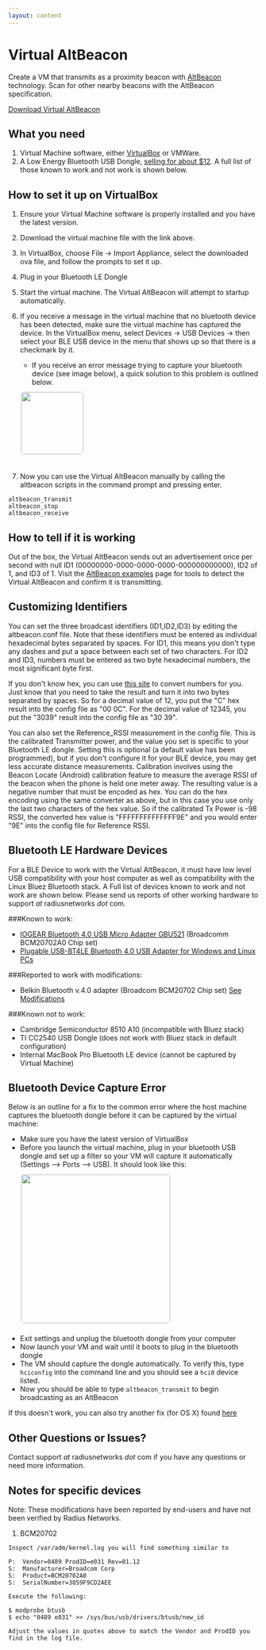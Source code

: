```yaml
---
layout: content
---
```


# Virtual AltBeacon

Create a VM that transmits as a proximity beacon with [AltBeacon](http://altbeacon.org) technology.  Scan for other nearby beacons with the AltBeacon specification.

<a class="btn" href="https://s3.amazonaws.com/s3.radiusnetworks.com/Public/Virtual_AltBeacon.ova">Download Virtual AltBeacon</a>


## What you need

1. Virtual Machine software, either [VirtualBox](https://www.virtualbox.org/wiki/Downloads) or VMWare.
2. A Low Energy Bluetooth USB Dongle, [selling for about $12](http://www.amazon.com/dp/B007GFX0PY/ref=pe_385040_30332190_pe_175190_21431760_M3T1_ST1_dp_1).  A full list of those known to work and not work is shown below.

## How to set it up on VirtualBox

1. Ensure your Virtual Machine software is properly installed and you have the latest version.
2. Download the virtual machine file with the link above.
3. In VirtualBox, choose File -> Import Appliance, select the downloaded ova file, and follow the prompts to set it up.
4. Plug in your Bluetooth LE Dongle
5. Start the virtual machine.  The Virtual AltBeacon will attempt to startup automatically.
6. If you receive a message in the virtual machine that no bluetooth device has been detected,  make sure the virtual machine has captured the device.  In the VirtualBox menu, select Devices -> USB Devices -> then select your BLE USB device in the menu that shows up so that there is a checkmark by it.
     *  If you receive an error message trying to capture your bluetooth device (see image below), a quick solution to this problem is outlined below.

      <img style="height: 125px; margin: 10px 30px 20px 0; border: 2px solid #f5f5f5; border-radius: 7px;" src='http://i.imgur.com/qzMirYi.png'>

7. Now you can use the Virtual AltBeacon manually by calling the altbeacon scripts in the command prompt and pressing enter.

```
altbeacon_transmit
altbeacon_stop
altbeacon_receive
```

## How to tell if it is working

Out of the box, the Virtual AltBeacon sends out an advertisement once per second with null ID1 (00000000-0000-0000-0000-000000000000), ID2 of 1, and ID3 of 1.  Visit the [AltBeacon examples](http://altbeacon.org/examples/) page for tools to detect the Virtual AltBeacon and confirm it is transmitting.

## Customizing Identifiers

You can set the three broadcast identifiers (ID1,ID2,ID3) by editing the altbeacon.conf file.  Note that these identifiers must be entered as individual hexadecimal bytes separated by spaces.  For ID1, this means you don't type any dashes and put a space between each set of two characters.  For ID2 and ID3, numbers must be entered as two byte hexadecimal numbers, the most significant byte first.

If you don't know hex, you can use [this site](http://www.binaryhexconverter.com/decimal-to-hex-converter) to convert numbers for you.  Just know that you need to take the result and turn it into two bytes separated by spaces.  So for a decimal value of 12, you put the "C" hex result into the config file as "00 0C".  For the decimal value of 12345, you put the "3039" result into the config file as "30 39".

You can also set the Reference_RSSI measurement in the config file.  This is the calibrated Transmitter power, and the value you set is specific to your Bluetooth LE dongle.  Setting this is optional (a default value has been programmed), but if you don't configure it for your BLE device, you may get less accurate distance measurements.  Calibration involves using the Beacon Locate (Android) calibration feature to measure the average RSSI of the beacon when the phone is held one meter away.  The resulting value is a negative number that must be encoded as hex.  You can do the hex encoding using the same converter as above, but in this case you use only the last two characters of the hex value.  So if the calibrated Tx Power is -98 RSSI, the converted hex value is "FFFFFFFFFFFFFF9E" and you would enter "9E" into the config file for Reference RSSI.

## Bluetooth LE Hardware Devices

For a BLE Device to work with the Virtual AltBeacon, it must have low level USB compatibility with your host computer as well as compatibility with the Linux Bluez Bluetooth stack.  A Full list of devices known to work and not work are shown below.  Please send us reports of other working hardware to support _at_ radiusnetworks _dot_ com.

###Known to work:

* [IOGEAR Bluetooth 4.0 USB Micro Adapter GBU521](http://www.amazon.com/dp/B007GFX0PY/ref=pe_385040_30332190_pe_175190_21431760_M3T1_ST1_dp_1) (Broadcomm BCM20702A0 Chip set)
* [Plugable USB-BT4LE Bluetooth 4.0 USB Adapter for Windows and Linux PCs](http://plugable.com/products/usb-bt4le)

###Reported to work with modifications:
* Belkin Bluetooth v.4.0 adapter (Broadcom BCM20702 Chip set)  [See Modifications](#BCM20702)

###Known not to work:

* Cambridge Semiconductor 8510 A10 (incompatible with Bluez stack)
* TI CC2540 USB Dongle (does not work with Bluez stack in default configuration)
* Internal MacBook Pro Bluetooth LE device (cannot be captured by Virtual Machine)

## Bluetooth Device Capture Error

Below is an outline for a fix to the common error where the host machine captures the bluetooth dongle before it can be captured by the virtual machine:

* Make sure you have the latest version of VirtualBox
* Before you launch the virtual machine, plug in your bluetooth USB dongle and set up a filter so your VM will capture it    automatically (Settings --> Ports --> USB).  It should look like this:
    <img style="height: 300px; margin: 10px 30px 20px 0; border: 2px solid #f5f5f5; border-radius: 7px;"             src='http://i.imgur.com/DlY9dkk.png'>
* Exit settings and unplug the bluetooth dongle from your computer
* Now launch your VM and wait until it boots to plug in the bluetooth dongle
* The VM should capture the dongle automatically.  To verify this, type `hciconfig` into the command line and you should     see a `hci0` device listed.
* Now you should be able to type `altbeacon_transmit` to begin broadcasting as an AltBeacon

If this doesn't work, you can also try another fix (for OS X) found [here](https://www.virtualbox.org/ticket/2372#comment:12)


## Other Questions or Issues?

Contact support _at_ radiusnetworks _dot_ com if you have any questions or need more information.


## Notes for specific devices

Note: These modifications have been reported by end-users and have not been verified by Radius Networks.

1. <a name='BCM20702'>BCM20702</a>

```
Inspect /var/adm/kernel.log you will find something similar to

P:  Vendor=0489 ProdID=e031 Rev=01.12
S:  Manufacturer=Broadcom Corp
S:  Product=BCM20702A0
S:  SerialNumber=3859F9CD2AEE

Execute the following:

$ modprobe btusb
$ echo "0489 e031" >> /sys/bus/usb/drivers/btusb/new_id

Adjust the values in quotes above to match the Vendor and ProdID you find in the log file.

```
